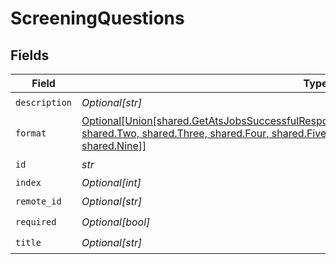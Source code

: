 # ScreeningQuestions


## Fields

| Field                                                                                                                                                                                                                               | Type                                                                                                                                                                                                                                | Required                                                                                                                                                                                                                            | Description                                                                                                                                                                                                                         |
| ----------------------------------------------------------------------------------------------------------------------------------------------------------------------------------------------------------------------------------- | ----------------------------------------------------------------------------------------------------------------------------------------------------------------------------------------------------------------------------------- | ----------------------------------------------------------------------------------------------------------------------------------------------------------------------------------------------------------------------------------- | ----------------------------------------------------------------------------------------------------------------------------------------------------------------------------------------------------------------------------------- |
| `description`                                                                                                                                                                                                                       | *Optional[str]*                                                                                                                                                                                                                     | :heavy_check_mark:                                                                                                                                                                                                                  | N/A                                                                                                                                                                                                                                 |
| `format`                                                                                                                                                                                                                            | [Optional[Union[shared.GetAtsJobsSuccessfulResponseSchemasDataResultsScreeningQuestions1, shared.Two, shared.Three, shared.Four, shared.Five, shared.Six, shared.Seven, shared.Eight, shared.Nine]]](../../models/shared/format.md) | :heavy_check_mark:                                                                                                                                                                                                                  | N/A                                                                                                                                                                                                                                 |
| `id`                                                                                                                                                                                                                                | *str*                                                                                                                                                                                                                               | :heavy_check_mark:                                                                                                                                                                                                                  | N/A                                                                                                                                                                                                                                 |
| `index`                                                                                                                                                                                                                             | *Optional[int]*                                                                                                                                                                                                                     | :heavy_minus_sign:                                                                                                                                                                                                                  | N/A                                                                                                                                                                                                                                 |
| `remote_id`                                                                                                                                                                                                                         | *Optional[str]*                                                                                                                                                                                                                     | :heavy_check_mark:                                                                                                                                                                                                                  | N/A                                                                                                                                                                                                                                 |
| `required`                                                                                                                                                                                                                          | *Optional[bool]*                                                                                                                                                                                                                    | :heavy_check_mark:                                                                                                                                                                                                                  | N/A                                                                                                                                                                                                                                 |
| `title`                                                                                                                                                                                                                             | *Optional[str]*                                                                                                                                                                                                                     | :heavy_check_mark:                                                                                                                                                                                                                  | N/A                                                                                                                                                                                                                                 |